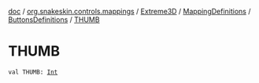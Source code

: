 [doc](../../../../index.md) / [org.snakeskin.controls.mappings](../../../index.md) / [Extreme3D](../../index.md) / [MappingDefinitions](../index.md) / [ButtonsDefinitions](index.md) / [THUMB](./-t-h-u-m-b.md)

# THUMB

`val THUMB: `[`Int`](https://kotlinlang.org/api/latest/jvm/stdlib/kotlin/-int/index.html)